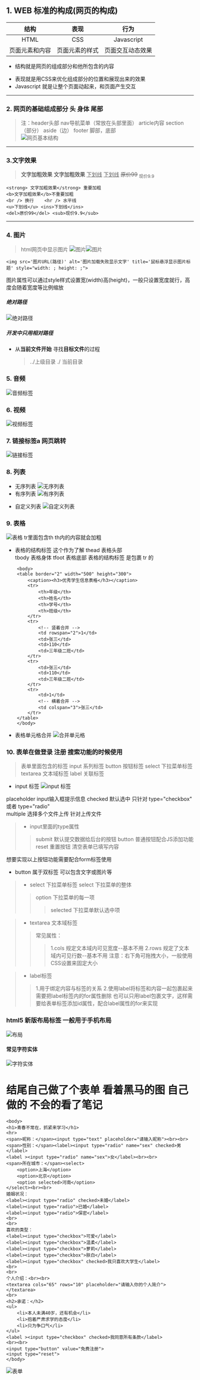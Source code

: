 ## 1. WEB 标准的构成(网页的构成)
|结构|表现|行为|
|:---:|:---:|:---:|
|HTML|CSS|Javascript|
|页面元素和内容|页面元素的样式|页面交互动态效果|
* 结构就是网页的组成部分和他所包含的内容
+ 表现就是用CSS来优化组成部分的位置和展现出来的效果
+ Javascript 就是让整个页面动起来，和页面产生交互
***
### 2. 网页的基础组成部分 头 身体 尾部

>   注：header头部         nav导航菜单（常放在头部里面）
    article内容           section（部分）           aside（边）
    footer  脚部，底部  
![网页基本结构](./html基础知识图/%E7%BD%91%E9%A1%B5%E5%9F%BA%E6%9C%AC%E7%BB%93%E6%9E%84.jpg)

***
### 3.文字效果
> <strong> 文字加粗效果</strong>
<b>文字加粗效果</b> 
<u>下划线</u> <ins>下划线</ins>
<del>原价99</del> <sub>现价9.9</sub>

    <strong> 文字加粗效果</strong> 重要加粗
    <b>文字加粗效果</b>不重要加粗
    <br /> 换行    <hr /> 水平线
    <u>下划线</u> <ins>下划线</ins>
    <del>原价99</del> <sub>现价9.9</sub>
***
### 4. 图片
> html网页中显示图片
    ![图片](./html基础知识图/图片.jpg)![图片](./html基础知识图/标签属性.jpg)


    <img src='图片URL(路径)' alt='图片加载失败显示文字' title='鼠标悬浮显示图片标题' style="width: ; height: ;">
图片属性可以通过style样式设置宽(width)高(height)，一般只设置宽度就行，高度会随着宽度等比例缩放

##### 绝对路径 
![绝对路径](./html基础知识图/%E7%BB%9D%E5%AF%B90%E8%B7%AF%E5%BE%84.jpg)
##### 开发中只用相对路径
+ 从**当前文件开始** 寻找**目标文件**的过程
  >../上级目录  ./ 当前目录  

### 5. 音频
![音频标签](./html基础知识图/%E9%9F%B3%E9%A2%91%E6%A0%87%E7%AD%BE.jpg)
### 6. 视频
![视频标签](./html基础知识图/%E8%A7%86%E9%A2%91%E6%A0%87%E7%AD%BE.jpg)
### 7. 链接标签a 网页跳转
![链接标签](./html基础知识图/a%E6%A0%87%E7%AD%BE-%E9%93%BE%E6%8E%A5%E6%A0%87%E7%AD%BE.jpg) 
### 8. 列表
+ 无序列表
![无序列表](./html基础知识图/%E6%97%A0%E5%BA%8F%E5%88%97%E8%A1%A8.jpg)
+ 有序列表
![有序列表](./html基础知识图/%E6%9C%89%E5%BA%8F%E5%88%97%E8%A1%A8.jpg)
* 自定义列表
![自定义列表](./html基础知识图/%E8%87%AA%E5%AE%9A%E4%B9%89%E5%88%97%E8%A1%A8.jpg)

### 9. 表格
![表格](./html基础知识图/%E8%A1%A8%E6%A0%BC.jpg)
tr里面包含th th内的内容就会加粗
+ 表格的结构标签  这个作为了解
    thead   表格头部  
    tbody   表格身体
    tfoot   表格底部
表格的结构标签 是包裹 tr 的 
```
    <body>
    <table border="2" width="500" height="300">
        <caption><h3>优秀学生信息表格</h3></caption>
        <tr>
            <th>年级</th>
            <th>姓名</th>
            <th>学号</th>
            <th>班级</th>
        </tr>
        <tr>
            <!-- 竖着合并 -->
            <td rowspan="2">1</td>
            <td>张三</td>
            <td>110</td>
            <td>三年级二班</td>
        </tr>
        <tr>
            <td>张三</td>
            <td>110</td>
            <td>三年级二班</td>
        </tr>
        <tr>
            <td>1</td>
            <!-- 横着合并 -->
            <td colspan="3">张三</td>
        </tr>
    </table>
    </body>
```

* 表格单元格合并
![合并单元格](./html基础知识图/%E5%90%88%E5%B9%B6%E5%8D%95%E5%85%83%E6%A0%BC.jpg)

### 10. 表单在做登录 注册 搜索功能的时候使用
> 表单里面包含的标签
input 系列标签
button 按钮标签
select 下拉菜单标签
textarea 文本域标签
label 关联标签

+ input 标签
![input 标签](./html基础知识图/input%20%E6%A0%87%E7%AD%BE.jpg)

 placeholder   input输入框提示信息 
 checked 默认选中 只针对 type="checkbox" 或者 type="radio"   
 multiple  选择多个文件上传 针对上传文件
>* input里面的type属性
>>submit 默认提交数据给后台的按钮
>>button 普通按钮配合JS添加功能
>>reset 重置按钮 清空表单已填写内容

想要实现以上按钮功能需要配合form标签使用

* button 属于双标签 可以包含文字或图片等

>* select 下拉菜单标签
select 下拉菜单的整体
>>option 下拉菜单的每一项
>>>selected  下拉菜单默认选中项
 
>* textarea  文本域标签
>>常见属性：
>>>1.cols 规定文本域内可见宽度--基本不用
>>>2.rows 规定了文本域内可见行数--基本不用
注意：右下角可拖拽大小，一般使用CSS设置来固定大小

>* label标签
>> 1.用于绑定内容与标签的关系
2.使用label将标签和内容一起包裹起来
需要把label标签内的for属性删除
也可以只用label包裹文字，这样需要给表单标签添加id属性，配合label属性的for来实现

### html5 新版布局标签 一般用于手机布局
![布局](./html基础知识图/HTML5%E6%96%B0%E7%89%88%E5%B8%83%E5%B1%80.jpg)

#### 常见字符实体
![字符实体](./html基础知识图/%E5%B8%B8%E8%A7%81%E5%AD%97%E7%AC%A6%E5%AE%9E%E4%BD%93.jpg)

# 结尾自己做了个表单  看着黑马的图  自己做的  不会的看了笔记

```
<body>
<h1>青春不常在，抓紧来学习</h1>
<hr>
<span>昵称：</span><input type="text" placeholder="请输入昵称"><br><br>
<span>性别：</span><label><input type="radio" name="sex" checked>男</label>
<label ><input type="radio" name="sex">女</label><br><br>
<span>所在城市：</span><select>
    <option>上海</option>
    <option>北京</option>
    <option selected>河南</option>
</select><br><br>
婚姻状况：
<label><input type="radio" checked>未婚</label>
<label><input type="radio">已婚</label>
<label><input type="radio">保密</label>
<br>
<br>
喜欢的类型：
<label><input type="checkbox">可爱</label>
<label><input type="checkbox">温柔</label>
<label><input type="checkbox">萝莉</label>
<label><input type="checkbox">肤白</label>
<label><input type="checkbox" checked>我只喜欢大学生</label>
<br>
<br>
个人介绍：<br><br>
<textarea cols="65" rows="10" placeholder="请输入你的个人简介"></textarea>
<br>
<h2>承诺：</h2>
<ul>
    <li>本人未满40岁，还有机会</li>
    <li>抱着严肃求学的态度</li>
    <li>只为争口气</li>
</ul>
<label ><input type="checkbox" checked>我同意所有条款</label>
<br><br>
<input type="button" value="免费注册">
<input type="reset">
</body>
```
![表单](./html基础知识图/%E5%AE%9E%E4%BE%8B%E8%A1%A8%E5%8D%95.jpg)